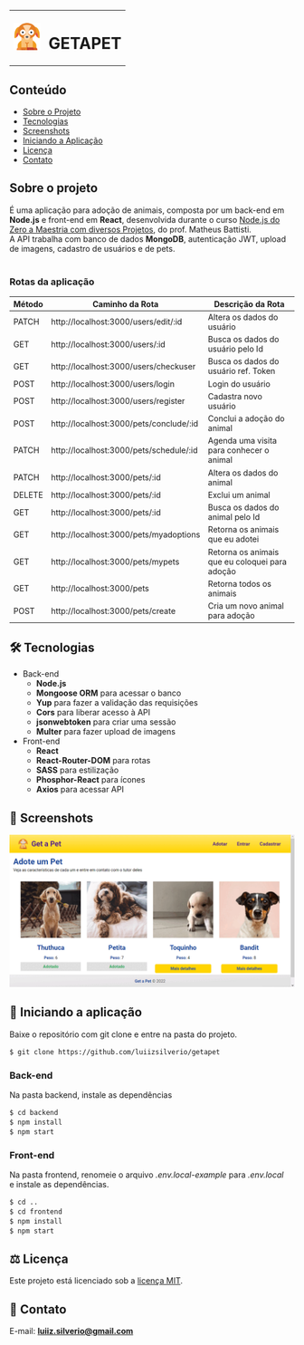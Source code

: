 <table>
  <tr>
    <td><img src="https://github.com/luiizsilverio/getapet/blob/main/frontend/src/assets/img/logo.png" style="width: 48px;" /></td>
    <td><h1>GETAPET</h1></td>
  </tr>
</table>

## Conteúdo
* [Sobre o Projeto](#sobre-o-projeto)
* [Tecnologias](#hammer_and_wrench-tecnologias)
* [Screenshots](#camera_flash-screenshots)
* [Iniciando a Aplicação](#car-Iniciando-a-aplicação)
* [Licença](#balance_scale-licença)
* [Contato](#email-contato)

## Sobre o projeto

É uma aplicação para adoção de animais, composta por um back-end em __Node.js__ e front-end em __React__, desenvolvida durante o curso [Node.js do Zero a Maestria com diversos Projetos](https://www.udemy.com/course/nodejs-do-zero-a-maestria-com-diversos-projetos/), do prof. Matheus Battisti.<br />
A API trabalha com banco de dados __MongoDB__, autenticação JWT, upload de imagens, cadastro de usuários e de pets.<br />
<br />

### Rotas da aplicação

| Método | Caminho da Rota | Descrição da Rota |
|---|---|---|
| PATCH | http://localhost:3000/users/edit/:id | Altera os dados do usuário |
| GET | http://localhost:3000/users/:id | Busca os dados do usuário pelo Id |
| GET | http://localhost:3000/users/checkuser | Busca os dados do usuário ref. Token |
| POST | http://localhost:3000/users/login | Login do usuário |
| POST | http://localhost:3000/users/register | Cadastra novo usuário |
| POST | http://localhost:3000/pets/conclude/:id | Conclui a adoção do animal |
| PATCH | http://localhost:3000/pets/schedule/:id | Agenda uma visita para conhecer o animal |
| PATCH | http://localhost:3000/pets/:id | Altera os dados do animal |
| DELETE | http://localhost:3000/pets/:id | Exclui um animal |
| GET | http://localhost:3000/pets/:id | Busca os dados do animal pelo Id |
| GET | http://localhost:3000/pets/myadoptions | Retorna os animais que eu adotei |
| GET | http://localhost:3000/pets/mypets | Retorna os animais que eu coloquei para adoção |
| GET | http://localhost:3000/pets | Retorna todos os animais |
| POST | http://localhost:3000/pets/create | Cria um novo animal para adoção  |

## :hammer_and_wrench: Tecnologias
* Back-end
  * __Node.js__
  * __Mongoose ORM__ para acessar o banco
  * __Yup__ para fazer a validação das requisições
  * __Cors__ para liberar acesso à API
  * __jsonwebtoken__ para criar uma sessão
  * __Multer__ para fazer upload de imagens
* Front-end
  * __React__
  * __React-Router-DOM__ para rotas
  * __SASS__ para estilização
  * __Phosphor-React__ para ícones
  * __Axios__ para acessar API


## :camera_flash: Screenshots
![](https://github.com/luiizsilverio/getapet/blob/main/frontend/src/assets/img/getapet.gif)


## :car: Iniciando a aplicação
Baixe o repositório com git clone e entre na pasta do projeto.
```bash
$ git clone https://github.com/luiizsilverio/getapet
```


### __Back-end__
  Na pasta backend, instale as dependências
```bash
$ cd backend
$ npm install
$ npm start
```
### __Front-end__
  Na pasta frontend, renomeie o arquivo _.env.local-example_ para _.env.local_<br/> e instale as dependências.
```bash
$ cd ..
$ cd frontend
$ npm install
$ npm start
```


## :balance_scale: Licença
Este projeto está licenciado sob a [licença MIT](LICENSE).

## :email: Contato

E-mail: [**luiiz.silverio@gmail.com**](mailto:luiiz.silverio@gmail.com)

